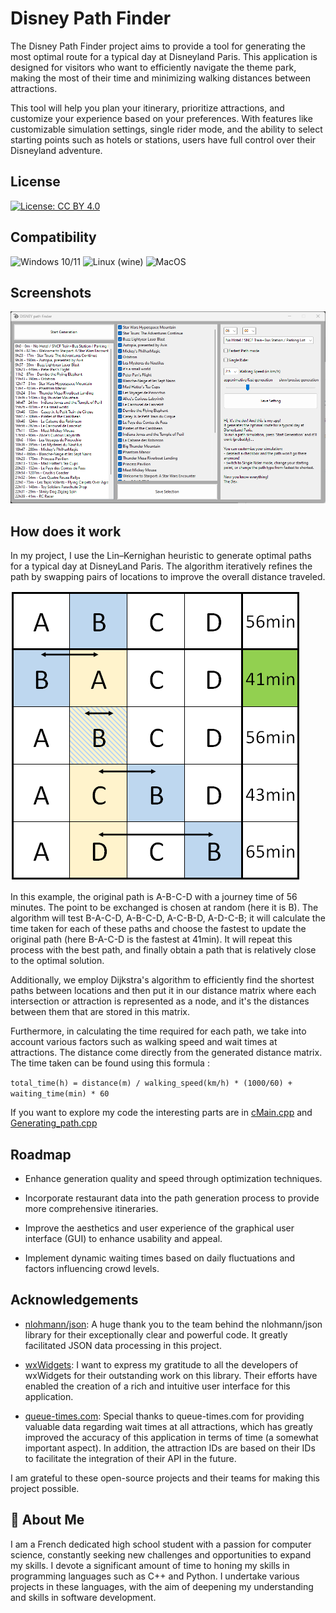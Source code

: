 # Disney Path Finder

The Disney Path Finder project aims to provide a tool for generating the most optimal route for a typical day at Disneyland Paris. This application is designed for visitors who want to efficiently navigate the theme park, making the most of their time and minimizing walking distances between attractions.

This tool will help you plan your itinerary, prioritize attractions, and customize your experience based on your preferences. With features like customizable simulation settings, single rider mode, and the ability to select starting points such as hotels or stations, users have full control over their Disneyland adventure.


## License

[![License: CC BY 4.0](https://img.shields.io/badge/License-CC%20BY%204.0-lightgrey.svg)](https://creativecommons.org/licenses/by/4.0/)
## Compatibility

![Windows 10/11](https://img.shields.io/badge/Windows%2010%2F11-tested-brightgreen)
![Linux (wine)]([https://img.shields.io/badge/Linux-not%20tested-red](https://img.shields.io/badge/Windows%2010%2F11-tested-brightgreen))
![MacOS](https://img.shields.io/badge/MacOS-not%20tested-red)
## Screenshots

![App Screenshot](https://raw.githubusercontent.com/Knahte/Disney_PF/main/Image/App_Screenshot.png)


## How does it work

In my project, I use the Lin–Kernighan heuristic to generate optimal paths for a typical day at DisneyLand Paris. The algorithm iteratively refines the path by swapping pairs of locations to improve the overall distance traveled.

![Algorithm Screenshot](https://raw.githubusercontent.com/Knahte/Disney_PF/main/Image/PF_Algorithm_Screenshot.png)

In this example, the original path is A-B-C-D with a journey time of 56 minutes. The point to be exchanged is chosen at random (here it is B). The algorithm will test B-A-C-D, A-B-C-D, A-C-B-D, A-D-C-B; it will calculate the time taken for each of these paths and choose the fastest to update the original path (here B-A-C-D is the fastest at 41min). It will repeat this process with the best path, and finally obtain a path that is relatively close to the optimal solution. 

Additionally, we employ Dijkstra's algorithm to efficiently find the shortest paths between locations and then put it in our distance matrix where each intersection or attraction is represented as a node, and it's the distances between them that are stored in this matrix. 

Furthermore, in calculating the time required for each path, we take into account various factors such as walking speed and wait times at attractions. The distance come directly from the generated distance matrix. The time taken can be found using this formula :

`total_time(h) = distance(m) / walking_speed(km/h) * (1000/60) + waiting_time(min) * 60`

If you want to explore my code the interesting parts are in [cMain.cpp](https://github.com/Knahte/Disney_PF/blob/main/Generating_path.cpp) and [Generating_path.cpp](https://github.com/Knahte/Disney_PF/blob/main/Generating_path.cpp)


## Roadmap

- Enhance generation quality and speed through optimization techniques.

- Incorporate restaurant data into the path generation process to provide more comprehensive itineraries.

- Improve the aesthetics and user experience of the graphical user interface (GUI) to enhance usability and appeal.

- Implement dynamic waiting times based on daily fluctuations and factors influencing crowd levels.


## Acknowledgements

- [nlohmann/json](https://github.com/nlohmann/json): A huge thank you to the team behind the nlohmann/json library for their exceptionally clear and powerful code. It greatly facilitated JSON data processing in this project.

- [wxWidgets](https://www.wxwidgets.org/): I want to express my gratitude to all the developers of wxWidgets for their outstanding work on this library. Their efforts have enabled the creation of a rich and intuitive user interface for this application.

- [queue-times.com](https://queue-times.com/parks/4): Special thanks to queue-times.com for providing valuable data regarding wait times at all attractions, which has greatly improved the accuracy of this application in terms of time (a somewhat important aspect). 
In addition, the attraction IDs are based on their IDs to facilitate the integration of their API in the future.

I am grateful to these open-source projects and their teams for making this project possible.




## 🚀 About Me
I am a French dedicated high school student with a passion for computer science, constantly seeking new challenges and opportunities to expand my skills. I devote a significant amount of time to honing my skills in programming languages such as C++ and Python. I undertake various projects in these languages, with the aim of deepening my understanding and skills in software development.
